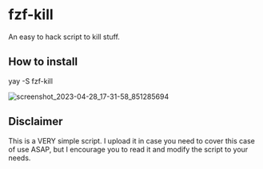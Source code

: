 # fzf-kill
An easy to hack script to kill stuff. 

## How to install

yay -S fzf-kill

![screenshot_2023-04-28_17-31-58_851285694](https://user-images.githubusercontent.com/3357792/235190707-3bb85f0a-c67f-43df-b2b7-48d9eee11621.png)

## Disclaimer
This is a VERY simple script. I upload it in case you need to cover this case of use ASAP, but I encourage you to read it and modify the script to your needs.
